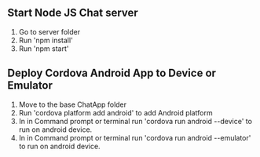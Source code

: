 ## Start Node JS Chat server

1. Go to server folder
2. Run 'npm install'
3. Run 'npm start'

## Deploy Cordova Android App to Device or Emulator

1. Move to the base ChatApp folder
2. Run 'cordova platform add android' to add Android platform
3. In in Command prompt or terminal run 'cordova run android --device' to run on android device.
4. In in Command prompt or terminal run 'cordova run android --emulator' to run on android device.
